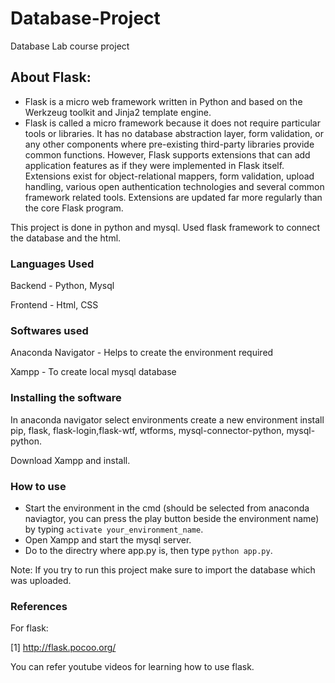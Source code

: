 # Database-Project
Database Lab course project

## About Flask:
* Flask is a micro web framework written in Python and based on the Werkzeug toolkit and Jinja2 template engine.
* Flask is called a micro framework because it does not require particular tools or libraries. It has no database abstraction layer, form validation, or any other components where pre-existing third-party libraries provide common functions. However, Flask supports extensions that can add application features as if they were implemented in Flask itself. Extensions exist for object-relational mappers, form validation, upload handling, various open authentication technologies and several common framework related tools. Extensions are updated far more regularly than the core Flask program.


This project is done in python and mysql. Used flask framework to connect the database and the html.

### Languages Used
Backend - Python, Mysql

Frontend - Html, CSS

### Softwares used
Anaconda Navigator - Helps to create the environment required

Xampp - To create local mysql database

### Installing the software
In anaconda navigator select environments create a new environment install pip, flask, flask-login,flask-wtf, wtforms, mysql-connector-python, mysql-python.

Download Xampp and install.


### How to use
- Start the environment in the cmd (should be selected from anaconda naviagtor, you can press the play button beside the environment name)
by typing `activate your_environment_name`.
- Open Xampp and start the mysql server.
- Do to the directry where app.py is, then type `python app.py`.

Note: If you try to run this project make sure to import the database which was uploaded.

### References
For flask:

[1] http://flask.pocoo.org/

You can refer youtube videos for learning how to use flask.
